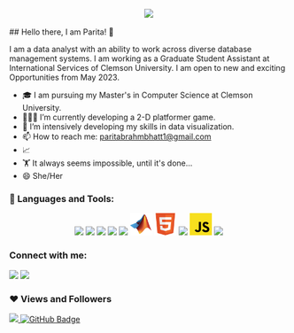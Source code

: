 <p align = "center">
  <img style="margin: 0 auto" height="auto"  width="500" src="https://user-images.githubusercontent.com/59734313/157189039-c09b3e38-9f42-42c0-ab54-14f1574190a7.gif"/>
</p>
## Hello there, I am Parita! 👋

I am a data analyst with an ability to work across diverse database management systems. I am working as a Graduate Student Assistant at International Services of Clemson University. I am open to new and exciting Opportunities from May 2023. 

- 🎓 I am pursuing my Master's in Computer Science at Clemson University.
- 👩🏻‍💻 I’m currently developing a 2-D platformer game.
- 🌱 I’m intensively developing my skills in data visualization.
- 📫  How to reach me: paritabrahmbhatt1@gmail.com
- 📈 
- 🏋󠀢󠀢 It always seems impossible, until it's done...
- 😄 She/Her
### 🚀 Languages and Tools:
<p align="center"> 
<img src=https://upload.wikimedia.org/wikipedia/commons/thumb/1/18/C_Programming_Language.svg/1200px-C_Programming_Language.svg.png height='40' weight='40'/>
  <img src=https://upload.wikimedia.org/wikipedia/commons/thumb/1/18/ISO_C%2B%2B_Logo.svg/1200px-ISO_C%2B%2B_Logo.svg.png  height='40' weight='40'/>
  <img src=https://upload.wikimedia.org/wikipedia/commons/thumb/c/c3/Python-logo-notext.svg/1200px-Python-logo-notext.svg.png height='40' weight='40'/>
  <img src="https://img.icons8.com/fluency/344/rstudio.png" height='40' weight='40'/>
  <img src="https://img.icons8.com/color/344/tableau-software.png" height='40' weight='40'/>
  <img src=https://github.com/shantanutyagi67/shantanutyagi67/blob/main/matlab.png  height='40' weight='40'/>
  <img src=https://github.com/edent/SuperTinyIcons/blob/master/images/svg/html5.svg height='40' weight='40'/>
  <img src=https://cdn.345tool.com/public/logos/css-formatter-logo.png height='40'  weight='40'/> 
  <img src=https://github.com/edent/SuperTinyIcons/blob/master/images/svg/javascript.svg height='40' weight='40'/>
  <a href="https://getbootstrap.com" target="_blank"> <img src="https://img.icons8.com/color/48/000000/bootstrap.png"/> </a> 

  

</p>

### Connect with me:

<p align="left">

<a href = "https://www.linkedin.com/in/parita-brahmbhatt-908148159/"><img src="https://img.icons8.com/fluent/48/000000/linkedin.png"/></a>
<a href = "mailto:paritabrahmbhatt1@gmail.com"><img src="https://img.icons8.com/fluent/48/000000/gmail-new.png"/></a>

</p>

### ❤ Views and Followers
<a href="https://github.com/Meghna-DAS/github-profile-views-counter">
    <img src="https://komarev.com/ghpvc/?username=paritabrambhatt">
</a>
<a href="https://github.com/aayushbrahmbhatt?tab=followers"><img
        src="https://img.shields.io/github/followers/paritabrahmbhatt?label=Followers&style=social"
        alt="GitHub Badge">
</a>

 
<!--a href="https://github.com/paritabrahmbhatt/paritabrahmbhatt">
  <img align="center" src="https://github-readme-stats.vercel.app/api/top-langs/?username=paritabrahmbhatt&layout=compact&theme=material-palenight&title_color=ffffff" />
</a>-->

